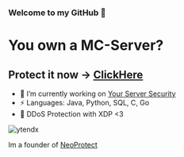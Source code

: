 ### Welcome to my GitHub 👋

# You own a MC-Server?
## Protect it now -> [ClickHere](https://neoprotect.net)

- 🔭 I’m currently working on [Your Server Security](https://github.com/NeoProtect)
- ⚡ Languages: Java, Python, SQL, C, Go
- 🌱 DDoS Protection with XDP <3

<p align="left"> <img src="https://komarev.com/ghpvc/?username=ytendx&label=Profile%20views&color=ff0000&style=plastic" alt="ytendx" /> </p>

Im a founder of [NeoProtect](https://neoprotect.net/)
